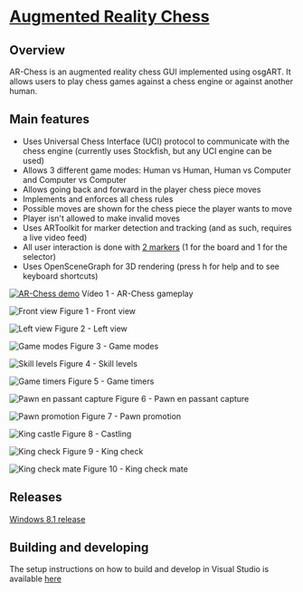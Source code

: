 # [Augmented Reality Chess](http://carlosmccosta.github.io/AR-Chess/)


## Overview
AR-Chess is an augmented reality chess GUI implemented using osgART.
It allows users to play chess games against a chess engine or against another human.



## Main features
* Uses Universal Chess Interface (UCI) protocol to communicate with the chess engine (currently uses Stockfish, but any UCI engine can be used)
* Allows 3 different game modes: Human vs Human, Human vs Computer and Computer vs Computer
* Allows going back and forward in the player chess piece moves
* Implements and enforces all chess rules
* Possible moves are shown for the chess piece the player wants to move
* Player isn't allowed to make invalid moves
* Uses ARToolkit for marker detection and tracking (and as such, requires a live video feed)
* All user interaction is done with [2 markers](https://github.com/carlosmccosta/AR-Chess/tree/master/Source/AR-Chess/patterns) (1 for the board and 1 for the selector)
* Uses OpenSceneGraph for 3D rendering (press h for help and to see keyboard shortcuts)


[![AR-Chess demo](https://raw.github.com/carlosmccosta/AR-Chess/master/Screenshots/AR-Chess.png)](http://www.youtube.com/watch?v=jmskA1LILkk)
Vídeo 1 - AR-Chess gameplay


![Front view](https://raw.github.com/carlosmccosta/AR-Chess/master/Screenshots/FrontSide.png)
Figure 1 - Front view

![Left view](https://raw.github.com/carlosmccosta/AR-Chess/master/Screenshots/LeftSide.png)
Figure 2 - Left view

![Game modes](https://raw.github.com/carlosmccosta/AR-Chess/master/Screenshots/GameModes.png)
Figure 3 - Game modes

![Skill levels](https://raw.github.com/carlosmccosta/AR-Chess/master/Screenshots/SkillLevels.png)
Figure 4 - Skill levels

![Game timers](https://raw.github.com/carlosmccosta/AR-Chess/master/Screenshots/GameTimers.png)
Figure 5 - Game timers

![Pawn en passant capture](https://raw.github.com/carlosmccosta/AR-Chess/master/Screenshots/PawnEnPassantCapture.png)
Figure 6 - Pawn en passant capture

![Pawn promotion](https://raw.github.com/carlosmccosta/AR-Chess/master/Screenshots/PawnPromotion.png)
Figure 7 - Pawn promotion

![King castle](https://raw.github.com/carlosmccosta/AR-Chess/master/Screenshots/KingCastle.png)
Figure 8 - Castling

![King check](https://raw.github.com/carlosmccosta/AR-Chess/master/Screenshots/KingCheck.png)
Figure 9 - King check

![King check mate](https://raw.github.com/carlosmccosta/AR-Chess/master/Screenshots/EndGame.png)
Figure 10 - King check mate



## Releases
[Windows 8.1 release](https://github.com/carlosmccosta/AR-Chess/tree/master/Releases/Windows)



## Building and developing
The setup instructions on how to build and develop in Visual Studio is available [here](https://github.com/carlosmccosta/AR-Chess/blob/master/Source/Configuration/Visual%20Studio%20configuration.txt)
